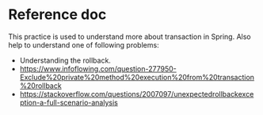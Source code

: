 # Reference doc

This practice is used to understand more about transaction in Spring. Also help to understand one of following problems:

- Understanding the rollback.
- https://www.infoflowing.com/question-277950-Exclude%20private%20method%20execution%20from%20transaction%20rollback
- https://stackoverflow.com/questions/2007097/unexpectedrollbackexception-a-full-scenario-analysis